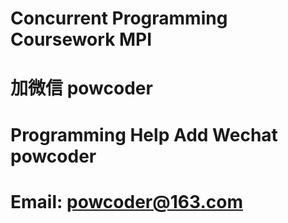 # Concurrent Programming Coursework MPI
# 加微信 powcoder

# Programming Help Add Wechat powcoder

# Email: powcoder@163.com

